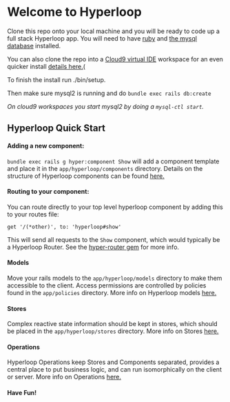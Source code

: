 # Welcome to Hyperloop

Clone this repo onto your local machine and you will be ready to code up a full stack Hyperloop app.  You will need to have [ruby](https://www.ruby-lang.org/en/documentation/installation/) and [the mysql database](https://dev.mysql.com/doc/refman/5.7/en/installing.html) installed.  

You can also clone the repo into a [Cloud9 virtual IDE](https://c9.io) workspace for an even quicker install [details here.](/cloud9-setup.md)(

To finish the install run ./bin/setup.

Then make sure mysql2 is running and do `bundle exec rails db:create`

*On cloud9 workspaces you start mysql2 by doing a `mysql-ctl start`.*

## Hyperloop Quick Start

#### Adding a new component:

`bundle exec rails g hyper:component Show` will add a component template and place it in the `app/hyperloop/components` directory.  Details on the structure of Hyperloop components can be found [here.](http://ruby-hyperloop.io/docs/components/dsl-overview/)

#### Routing to your component:

You can route directly to your top level hyperloop component by adding this to your routes file:

`get '/(*other)', to: 'hyperloop#show'`

This will send all requests to the `Show` component, which would typically be a Hyperloop Router.  See the [hyper-router gem](https://github.com/ruby-hyperloop/hyper-router) for more info.

#### Models

Move your rails models to the `app/hyperloop/models` directory to make them accessible to the client.  Access permissions are controlled by policies found in the `app/policies` directory.  More info on Hyperloop models [here.](http://ruby-hyperloop.io/start/models/)

#### Stores

Complex reactive state information should be kept in stores, which should be placed in the `app/hyperloop/stores` directory.  More info on Stores [here.](http://ruby-hyperloop.io/start/stores/)

#### Operations

Hyperloop Operations keep Stores and Components separated, provides a central place to put business logic, and can run isomorphically on the client or server.  More info on Operations [here.](http://ruby-hyperloop.io/start/operations/)

#### Have Fun!

